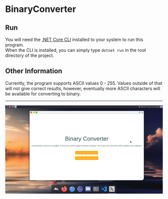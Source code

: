 # BinaryConverter
## Run
You will need the [.NET Core CLI](https://dotnet.microsoft.com/download) installed to your system to run this program.<br>
When the CLI is installed, you can simply type `dotnet run` in the root directory of the project.
## Other Information
Currently, the program supports ASCII values 0 - 255. Values outside of that will not give correct results, however, eventually more ASCII characters will be available for converting to binary.
***
![Example](/example.png)
